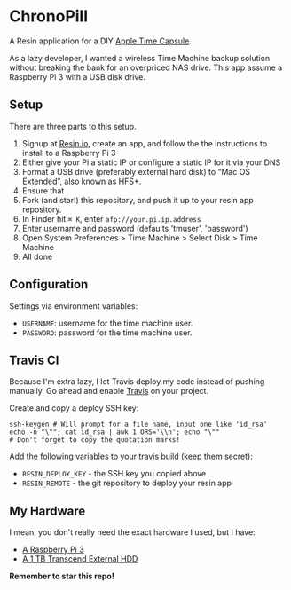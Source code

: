 # ChronoPill

A Resin application for a DIY [Apple Time Capsule](](https://www.apple.com/lae/airport-time-capsule/)).

As a lazy developer, I wanted a wireless Time Machine backup solution without breaking the bank for
an overpriced NAS drive. This
app assume a Raspberry Pi 3 with a USB disk drive.

## Setup

There are three parts to this setup.

1. Signup at [Resin.io](https://resin.io/), create an app, and follow the
   the instructions to install to a Raspberry Pi 3
1. Either give your Pi a static IP or configure a static IP for it via your DNS
1. Format a USB drive (preferably external hard disk) to “Mac OS Extended”, also known as HFS+.
1. Ensure that
1. Fork (and star!) this repository, and push it up to your resin app repository.
1. In Finder hit `⌘ K`, enter `afp://your.pi.ip.address`
1. Enter username and password (defaults 'tmuser', 'password')
1. Open System Preferences > Time Machine > Select Disk > Time Machine
1. All done


## Configuration

Settings via environment variables:

- `USERNAME`: username for the time machine user.
- `PASSWORD`: password for the time machine user.

## Travis CI

Because I'm extra lazy, I let Travis deploy my code instead of pushing manually. Go ahead and enable [Travis](https://travis-ci.org) on your project.

Create and copy a deploy SSH key:

```
ssh-keygen # Will prompt for a file name, input one like 'id_rsa'
echo -n "\""; cat id_rsa | awk 1 ORS='\\n'; echo "\""
# Don't forget to copy the quotation marks!
```

Add the following variables to your travis build (keep them secret):

- `RESIN_DEPLOY_KEY` - the SSH key you copied above
- `RESIN_REMOTE` - the git repository to deploy your resin app

## My Hardware

I mean, you don't really need the exact hardware I used, but I have:

- [A Raspberry Pi 3](https://www.raspberrypi.org/products/raspberry-pi-3-model-b/)
- [A 1 TB Transcend External HDD](https://www.amazon.com/Transcend-StoreJet-Military-External-TS1TSJ25M3/dp/B005MNGQ6C)

**Remember to star this repo!**
